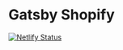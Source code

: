 # Gatsby Shopify

[![Netlify Status](https://api.netlify.com/api/v1/badges/ff94b807-1104-4fe5-b8da-a464bc7d5ee7/deploy-status)](https://app.netlify.com/sites/marcobiedermann-gatsby-shopify/deploys)
